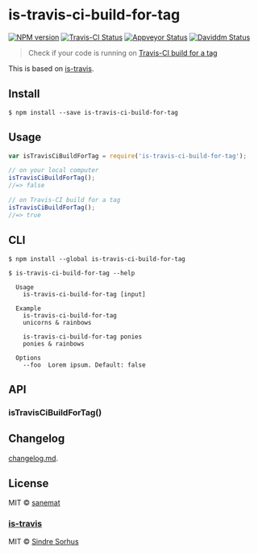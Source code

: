 # is-travis-ci-build-for-tag

[![NPM version][npm-image]][npm-url] [![Travis-CI Status][travis-image]][travis-url] [![Appveyor Status][appveyor-image]][appveyor-url] [![Daviddm Status][daviddm-image]][daviddm-url]

> Check if your code is running on [Travis-CI build for a tag](http://docs.travis-ci.com/user/environment-variables/#Default-Environment-Variables)

This is based on [is-travis](https://github.com/sindresorhus/is-travis).


## Install

```
$ npm install --save is-travis-ci-build-for-tag
```


## Usage

```js
var isTravisCiBuildForTag = require('is-travis-ci-build-for-tag');

// on your local computer
isTravisCiBuildForTag();
//=> false

// on Travis-CI build for a tag
isTravisCiBuildForTag();
//=> true
```



## CLI

```
$ npm install --global is-travis-ci-build-for-tag
```
```
$ is-travis-ci-build-for-tag --help

  Usage
    is-travis-ci-build-for-tag [input]

  Example
    is-travis-ci-build-for-tag
    unicorns & rainbows

    is-travis-ci-build-for-tag ponies
    ponies & rainbows

  Options
    --foo  Lorem ipsum. Default: false
```



## API

### isTravisCiBuildForTag()


## Changelog

[changelog.md](./changelog.md).


## License

MIT © [sanemat](http://sane.jp)

### [is-travis](https://github.com/sindresorhus/is-travis)

MIT © [Sindre Sorhus](http://sindresorhus.com)


[travis-url]: https://travis-ci.org/pandawing/node-is-travis-ci-build-for-tag
[travis-image]: https://img.shields.io/travis/pandawing/node-is-travis-ci-build-for-tag/master.svg?style=flat-square&label=travis
[appveyor-url]: https://ci.appveyor.com/project/sanemat/node-is-travis-ci-build-for-tag/branch/master
[appveyor-image]: https://img.shields.io/appveyor/ci/sanemat/node-is-travis-ci-build-for-tag/master.svg?style=flat-square&label=appveyor
[npm-url]: https://npmjs.org/package/is-travis-ci-build-for-tag
[npm-image]: https://img.shields.io/npm/v/is-travis-ci-build-for-tag.svg?style=flat-square
[daviddm-url]: https://david-dm.org/pandawing/node-is-travis-ci-build-for-tag
[daviddm-image]: https://img.shields.io/david/pandawing/node-is-travis-ci-build-for-tag.svg?style=flat-square

